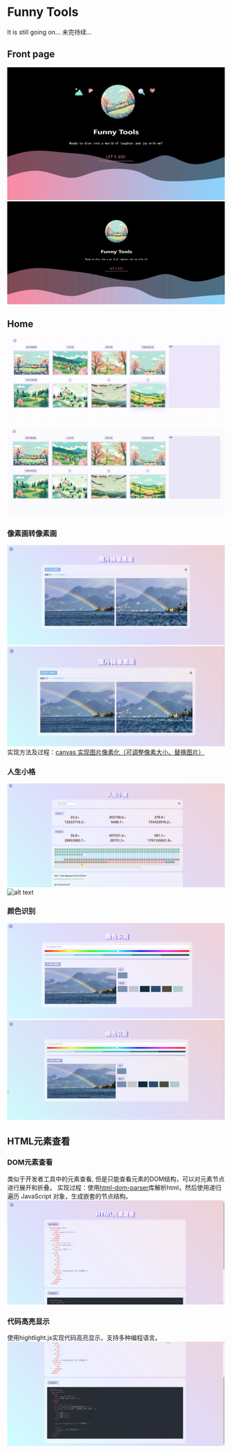 # Funny Tools

It is still going on... 未完待续...

## Front page

![alt text](/public/imgs/image.png)
![alt text](/public/imgs/20240930_152846.gif)

## Home

![alt text](/public/imgs/image-1.png)
![alt text](/public/imgs/20240930_154417.gif)


### 像素画转像素画
![alt text](/public/imgs/image-2.png)
![alt text](/public/imgs/20240930_154610.gif)
实现方法及过程：[canvas 实现图片像素化（可调整像素大小、替换图片）](https://blog.csdn.net/qq_52395343/article/details/141220928?ops_request_misc=%257B%2522request%255Fid%2522%253A%252223727767-8231-460F-81B0-456A496A68BF%2522%252C%2522scm%2522%253A%252220140713.130102334.pc%255Fblog.%2522%257D&request_id=23727767-8231-460F-81B0-456A496A68BF&biz_id=0&utm_medium=distribute.pc_search_result.none-task-blog-2~blog~first_rank_ecpm_v1~rank_v31_ecpm-1-141220928-null-null.nonecase&utm_term=%E5%83%8F%E7%B4%A0%E7%94%BB&spm=1018.2226.3001.4450)

### 人生小格
![alt text](/public/imgs/image-3.png)
![alt text](/public/imgs/20240930_155718.gif)

### 颜色识别
![alt text](/public/imgs/image-4.png)
![alt text](/public/imgs/20240930_160011.gif)

## HTML元素查看
### DOM元素查看
类似于开发者工具中的元素查看, 但是只能查看元素的DOM结构，可以对元素节点进行展开和折叠。
实现过程：使用[html-dom-parser](https://github.com/remarkablemark/html-dom-parser)库解析html，然后使用递归遍历 JavaScript 对象，生成嵌套的节点结构。
![alt text](/public/imgs/image-5.png)

### 代码高亮显示
使用hightlight.js实现代码高亮显示，支持多种编程语言。
![alt text](/public/imgs/image-6.png)
